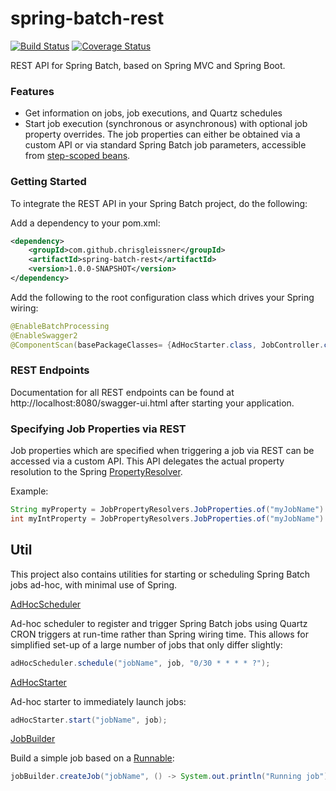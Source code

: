 # spring-batch-rest

[![Build Status](https://travis-ci.org/chrisgleissner/spring-batch-rest.svg?branch=master)](https://travis-ci.org/chrisgleissner/spring-batch-rest)
[![Coverage Status](https://coveralls.io/repos/github/chrisgleissner/spring-batch-rest/badge.svg?branch=master)](https://coveralls.io/github/chrisgleissner/spring-batch-rest?branch=master)

REST API for Spring Batch, based on Spring MVC and Spring Boot.

### Features
- Get information on jobs, job executions, and Quartz schedules
- Start job execution (synchronous or asynchronous) with optional job property overrides. The job properties can
either be obtained via a custom API or via standard Spring Batch job parameters, accessible from <a href="https://docs.spring.io/spring-batch/trunk/apidocs/org/springframework/batch/core/scope/StepScope.html">step-scoped beans</a>.

### Getting Started

To integrate the REST API in your Spring Batch project, do the following:

Add a dependency to your pom.xml:

```xml
<dependency>
    <groupId>com.github.chrisgleissner</groupId>
    <artifactId>spring-batch-rest</artifactId>
    <version>1.0.0-SNAPSHOT</version>
</dependency>
```

Add the following to the root configuration class which drives your Spring wiring:

```java
@EnableBatchProcessing
@EnableSwagger2
@ComponentScan(basePackageClasses= {AdHocStarter.class, JobController.class, JobDetailController.class, JobExecutionController.class })
```

### REST Endpoints

Documentation for all REST endpoints can be found at http://localhost:8080/swagger-ui.html after starting your application.

### Specifying Job Properties via REST

Job properties which are specified when triggering a job via REST can be accessed via a custom API. This API delegates the actual
property resolution to the Spring <a href="https://docs.spring.io/spring-framework/docs/current/javadoc-api/org/springframework/core/env/PropertyResolver.html">PropertyResolver<a>.

Example:
```java
String myProperty = JobPropertyResolvers.JobProperties.of("myJobName").getProperty("myPropertyName");
int myIntProperty = JobPropertyResolvers.JobProperties.of("myJobName").getProperty("myIntPropertyName", Integer.class, 2);
```

## Util

This project also contains utilities for starting or scheduling Spring Batch jobs ad-hoc, with minimal use of Spring.

[AdHocScheduler](https://github.com/chrisgleissner/spring-batch-rest/blob/master/util/src/main/java/com/github/chrisgleissner/springbatchrest/util/adhoc/AdHocScheduler.java)

Ad-hoc scheduler to register and trigger Spring Batch jobs using Quartz CRON triggers at run-time rather than Spring
wiring time. This allows for simplified set-up of a large number of jobs that only differ slightly:

```java
adHocScheduler.schedule("jobName", job, "0/30 * * * * ?");
```

[AdHocStarter](https://github.com/chrisgleissner/spring-batch-rest/blob/master/util/src/main/java/com/github/chrisgleissner/springbatchrest/util/adhoc/AdHocStarter.java)

Ad-hoc starter to immediately launch jobs:

```java
adHocStarter.start("jobName", job);

```

[JobBuilder](https://github.com/chrisgleissner/spring-batch-rest/blob/master/util/src/main/java/com/github/chrisgleissner/springbatchrest/util/adhoc/JobBuilder.java)

Build a simple job based on a <a href="https://docs.oracle.com/en/java/javase/11/docs/api/java.base/java/lang/Runnable.html">Runnable</a>:

```java
jobBuilder.createJob("jobName", () -> System.out.println("Running job"));

```

